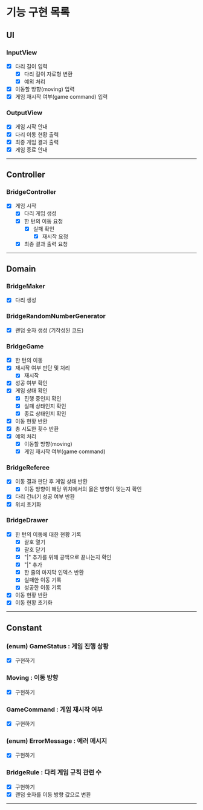 # 기능 구현 목록

## UI
### InputView
- [x] 다리 길이 입력
    - [x] 다리 길이 자료형 변환
    - [x] 예외 처리
- [x] 이동할 방향(moving) 입력
- [x] 게임 재시작 여부(game command) 입력

### OutputView
- [x] 게임 시작 안내
- [x] 다리 이동 현황 출력
- [x] 최종 게임 결과 출력
- [x] 게임 종료 안내
---

## Controller
### BridgeController
- [x] 게임 시작
    - [x] 다리 게임 생성
    - [x] 한 턴의 이동 요청
        - [x] 실패 확인
            - [x] 재시작 요청
    - [x] 최종 결과 출력 요청
---

## Domain
### BridgeMaker
- [x] 다리 생성

### BridgeRandomNumberGenerator
- [x] 랜덤 숫자 생성 (기작성된 코드)

### BridgeGame
- [x] 한 턴의 이동
- [x] 재시작 여부 판단 및 처리
    - [x] 재시작
- [x] 성공 여부 확인
- [x] 게임 상태 확인
    - [x] 진행 중인지 확인
    - [x] 실패 상태인지 확인
    - [x] 종료 상태인지 확인
- [x] 이동 현황 반환
- [x] 총 시도한 횟수 반환
- [x] 예외 처리
    - [x] 이동할 방향(moving)
    - [x] 게임 재시작 여부(game command)

### BridgeReferee
- [x] 이동 결과 판단 후 게임 상태 반환
    - [x] 이동 방향이 해당 위치에서의 옳은 방향이 맞는지 확인
- [x] 다리 건너기 성공 여부 반환
- [x] 위치 초기화

### BridgeDrawer
- [x] 한 턴의 이동에 대한 현황 기록
    - [x] 괄호 열기
    - [x] 괄호 닫기
    - [x] "|" 추가를 위해 공백으로 끝나는지 확인
    - [x] "|" 추가
    - [x] 한 줄의 마지막 인덱스 반환
    - [x] 실패한 이동 기록
    - [x] 성공한 이동 기록
- [x] 이동 현황 반환
- [x] 이동 현황 초기화
---

## Constant
### (enum) GameStatus : 게임 진행 상황
- [x] 구현하기

### Moving : 이동 방향
- [x] 구현하기

### GameCommand : 게임 재시작 여부
- [x] 구현하기

### (enum) ErrorMessage : 에러 메시지
- [x] 구현하기

### BridgeRule : 다리 게임 규칙 관련 수
- [x] 구현하기
- [x] 랜덤 숫자를 이동 방향 값으로 변환
---
